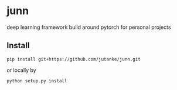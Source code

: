 # junn
deep learning framework build around pytorch for personal projects


## Install

```
pip install git+https://github.com/jutanke/junn.git
```
or locally by
```
python setup.py install
```

